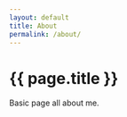 ```yaml
---
layout: default
title: About
permalink: /about/
---
```


<h1>{{ page.title }}</h1>
Basic page all about me.
